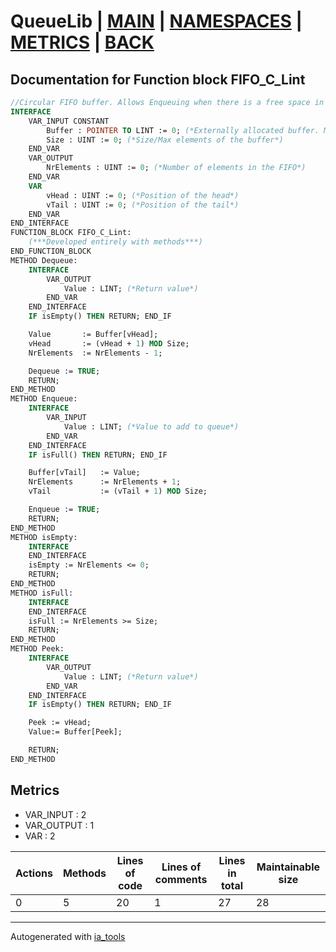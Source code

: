 # QueueLib | [MAIN] | [NAMESPACES] | [METRICS] | [BACK]  

## Documentation for Function block FIFO_C_Lint  

```pascal
//Circular FIFO buffer. Allows Enqueuing when there is a free space in front of the tail  
INTERFACE
    VAR_INPUT CONSTANT
        Buffer : POINTER TO LINT := 0; (*Externally allocated buffer. Must be in format ARRAY[0..N]. ! Block doesn't check for Null pointer*)
        Size : UINT := 0; (*Size/Max elements of the buffer*)
    END_VAR
    VAR_OUTPUT 
        NrElements : UINT := 0; (*Number of elements in the FIFO*)
    END_VAR
    VAR 
        vHead : UINT := 0; (*Position of the head*)
        vTail : UINT := 0; (*Position of the tail*)
    END_VAR
END_INTERFACE
FUNCTION_BLOCK FIFO_C_Lint:
    (***Developed entirely with methods***)
END_FUNCTION_BLOCK
METHOD Dequeue:
    INTERFACE
        VAR_OUTPUT 
            Value : LINT; (*Return value*)
        END_VAR
    END_INTERFACE
    IF isEmpty() THEN RETURN; END_IF

    Value       := Buffer[vHead];
    vHead       := (vHead + 1) MOD Size;
    NrElements  := NrElements - 1;

    Dequeue := TRUE;
    RETURN;
END_METHOD
METHOD Enqueue:
    INTERFACE
        VAR_INPUT 
            Value : LINT; (*Value to add to queue*)
        END_VAR
    END_INTERFACE
    IF isFull() THEN RETURN; END_IF

    Buffer[vTail]   := Value;
    NrElements      := NrElements + 1;
    vTail           := (vTail + 1) MOD Size;

    Enqueue := TRUE;
    RETURN;
END_METHOD
METHOD isEmpty:
    INTERFACE
    END_INTERFACE
    isEmpty := NrElements <= 0;
    RETURN;
END_METHOD
METHOD isFull:
    INTERFACE
    END_INTERFACE
    isFull := NrElements >= Size;
    RETURN;
END_METHOD
METHOD Peek:
    INTERFACE
        VAR_OUTPUT 
            Value : LINT; (*Return value*)
        END_VAR
    END_INTERFACE
    IF isEmpty() THEN RETURN; END_IF

    Peek := vHead;
    Value:= Buffer[Peek];

    RETURN;
END_METHOD
```

## Metrics  

- VAR_INPUT : 2
- VAR_OUTPUT : 1
- VAR : 2

| Actions | Methods | Lines of code | Lines of comments | Lines in total | Maintainable size |
| ------- | ------- | ------------- | ----------------- | -------------- | ----------------- |
| 0 | 5 | 20 |1 |27 | 28 |

---
Autogenerated with [ia_tools](https://github.com/tkucic/ia_tools)  

[MAIN]: ../../../../index_st.md
[NAMESPACES]: ../../nsList_st.md
[METRICS]: ../../../metrics_st.md
[BACK]: ../nsMain_st.md
